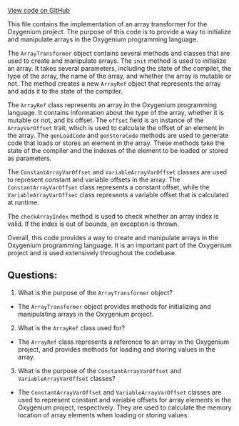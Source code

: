 [View code on GitHub](https://github.com/oxygenium/oxygenium/ralph/src/main/scala/org/oxygenium/ralph/ArrayTransformer.scala)

This file contains the implementation of an array transformer for the Oxygenium project. The purpose of this code is to provide a way to initialize and manipulate arrays in the Oxygenium programming language. 

The `ArrayTransformer` object contains several methods and classes that are used to create and manipulate arrays. The `init` method is used to initialize an array. It takes several parameters, including the state of the compiler, the type of the array, the name of the array, and whether the array is mutable or not. The method creates a new `ArrayRef` object that represents the array and adds it to the state of the compiler. 

The `ArrayRef` class represents an array in the Oxygenium programming language. It contains information about the type of the array, whether it is mutable or not, and its offset. The `offset` field is an instance of the `ArrayVarOffset` trait, which is used to calculate the offset of an element in the array. The `genLoadCode` and `genStoreCode` methods are used to generate code that loads or stores an element in the array. These methods take the state of the compiler and the indexes of the element to be loaded or stored as parameters. 

The `ConstantArrayVarOffset` and `VariableArrayVarOffset` classes are used to represent constant and variable offsets in the array. The `ConstantArrayVarOffset` class represents a constant offset, while the `VariableArrayVarOffset` class represents a variable offset that is calculated at runtime. 

The `checkArrayIndex` method is used to check whether an array index is valid. If the index is out of bounds, an exception is thrown. 

Overall, this code provides a way to create and manipulate arrays in the Oxygenium programming language. It is an important part of the Oxygenium project and is used extensively throughout the codebase.
## Questions: 
 1. What is the purpose of the `ArrayTransformer` object?
- The `ArrayTransformer` object provides methods for initializing and manipulating arrays in the Oxygenium project.

2. What is the `ArrayRef` class used for?
- The `ArrayRef` class represents a reference to an array in the Oxygenium project, and provides methods for loading and storing values in the array.

3. What is the purpose of the `ConstantArrayVarOffset` and `VariableArrayVarOffset` classes?
- The `ConstantArrayVarOffset` and `VariableArrayVarOffset` classes are used to represent constant and variable offsets for array elements in the Oxygenium project, respectively. They are used to calculate the memory location of array elements when loading or storing values.